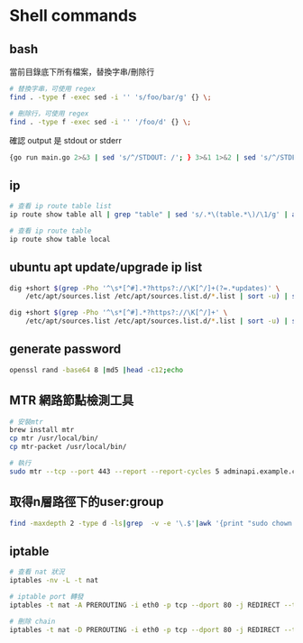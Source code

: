 # Shell commands

## bash

當前目錄底下所有檔案，替換字串/刪除行

```bash
# 替換字串，可使用 regex
find . -type f -exec sed -i '' 's/foo/bar/g' {} \;

# 刪除行，可使用 regex
find . -type f -exec sed -i '' '/foo/d' {} \;
```

確認 output 是 stdout or stderr

```bash
{go run main.go 2>&3 | sed 's/^/STDOUT: /'; } 3>&1 1>&2 | sed 's/^/STDERR: /'
```

## ip

```bash
# 查看 ip route table list
ip route show table all | grep "table" | sed 's/.*\(table.*\)/\1/g' | awk '{print $2}' | sort | uniq

# 查看 ip route table
ip route show table local 
```

## ubuntu apt update/upgrade ip list

```bash
dig +short $(grep -Pho '^\s*[^#].*?https?://\K[^/]+(?=.*updates)' \
    /etc/apt/sources.list /etc/apt/sources.list.d/*.list | sort -u) | sort -u

dig +short $(grep -Pho '^\s*[^#].*?https?://\K[^/]+' \
    /etc/apt/sources.list /etc/apt/sources.list.d/*.list | sort -u) | sort -u
```

## generate password

```bash
openssl rand -base64 8 |md5 |head -c12;echo
```

## MTR 網路節點檢測工具

```bash
# 安裝mtr
brew install mtr
cp mtr /usr/local/bin/
cp mtr-packet /usr/local/bin/

# 執行
sudo mtr --tcp --port 443 --report --report-cycles 5 adminapi.example.com
```

## 取得n層路徑下的user:group

```bash
find -maxdepth 2 -type d -ls|grep  -v -e '\.$'|awk '{print "sudo chown -R "  $5 "':'" $6 " " $11}'
```

## iptable

```bash
# 查看 nat 狀況
iptables -nv -L -t nat

# iptable port 轉發
iptables -t nat -A PREROUTING -i eth0 -p tcp --dport 80 -j REDIRECT --to-port 5601

# 刪除 chain
iptables -t nat -D PREROUTING -i eth0 -p tcp --dport 80 -j REDIRECT --to-port 5601
```
